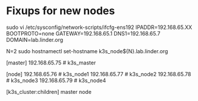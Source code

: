 # Fixups for new nodes
sudo vi /etc/sysconfig/network-scripts/ifcfg-ens192
  IPADDR=192.168.65.XX
  BOOTPROTO=none
  GATEWAY=192.168.65.1
  DNS1=192.168.65.7
  DOMAIN=lab.linder.org

N=2
sudo hostnamectl set-hostname k3s_node${N}.lab.linder.org


[master]
192.168.65.75 # k3s_master

[node]
192.168.65.76 # k3s_node1
192.168.65.77 # k3s_node2
192.168.65.78 # k3s_node3
192.168.65.79 # k3s_node4

[k3s_cluster:children]
master
node
